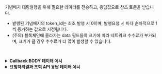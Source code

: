 기념배지 대량발행을 위해 필요한 데이터를 전송하고, 응답값으로 참조 토큰을 받습니다.

- 발행된 기념배지의 token_id는 최초 발행 시 0이며, 발행요청 시 마다 순차적으로 1씩 증가하는 값으로 지정됩니다. 
- (주의) 블록체인에 올라가는 data 필드들의 크기에 따라 네트워크 수수료가 부가되며, 크기가 클 경우 수수료가 더 많이 발생할 수 있습니다.
<p><br/></p>

<details>
  <summary><b>Callback BODY 데이터 예시</b></summary>

```json
# token_ids 필드는 발행된 NFT 토큰의 식별자이며 NFT 토큰을 사용하는 API에서 필요합니다. 
{
  "request_id": "c5f76b60-34f5-476b-ad9e-b15f29bff67b",
  "status": "COMPLETE",
  "results": {
    "token_ids": [
      14,
      13
    ],
    "transaction_hash": "0xd7a3c99b746cf54ef61167f6304ac2fde785596df1519aa90a810e6316171207",
    "transaction_gas_used": 384141,
    "transaction_fee": "0.239949336000000000",
    "requested_at": "2024-07-16T23:15:42+09:00",
    "finished_at": "2024-07-17T08:15:46+09:00"
  }
}
```

</details>

<details>
  <summary><b>요청처리결과 조회 API 응답 데이터 예시</b></summary>

```json
# token_ids 필드는 발행된 NFT 토큰의 식별자이며 NFT 토큰을 사용하는 API에서 필요합니다.
# token_ids 필드는 발행된 NFT 토큰의 식별자이며 NFT 토큰을 사용하는 API에서 필요합니다. 
{
    "code": "20000",
    "message": "SUCCESS",
    "request_id": "c5f76b60-34f5-476b-ad9e-b15f29bff67b",
    "status": "COMPLETE",
    "results": {
        "token_ids": [
            14,
            13
        ],
        "transaction_hash": "0xd7a3c99b746cf54ef61167f6304ac2fde785596df1519aa90a810e6316171207",
        "transaction_gas_used": 384141,
        "transaction_fee": "0.239949336000000000",
        "requested_at": "2024-07-16T23:15:42+09:00",
        "finished_at": "2024-07-17T08:15:46+09:00"
    }
}
```

</details>

